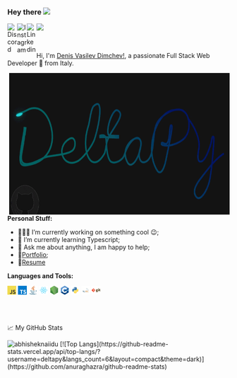 ### Hey there <img src="https://media.giphy.com/media/hvRJCLFzcasrR4ia7z/giphy.gif" width="25px">
<a href="https://discordapp.com/users/188348192046186496">
  <img align="left" alt="Discord" width="22px" src="https://raw.githubusercontent.com/peterthehan/peterthehan/master/assets/discord.svg" />
</a>
<a href="https://www.instagram.com/_denis166/">
  <img align="left" alt="Instagram" width="22px" src="https://upload.wikimedia.org/wikipedia/commons/thumb/e/e7/Instagram_logo_2016.svg/1200px-Instagram_logo_2016.svg.png" />
</a>
<a href="https://www.linkedin.com/in/dev-denis/">
  <img align="left" alt="Linkedin" width="22px" src="https://raw.githubusercontent.com/peterthehan/peterthehan/master/assets/linkedin.svg" />
</a>


![](https://visitor-badge.glitch.me/badge?page_id=deltapy.deltapy)

<br />

Hi, I'm [Denis Vasilev Dimchev!](http://devdenis.com/), a passionate Full Stack Web Developer 🚀 from Italy.

  <img align="right" alt="GIF" src="https://github.com/DeltaPy/DeltaPy/blob/main/Media/DeltaPy.gif?raw=true" width="500" height="320" />
  
**Personal Stuff:**

- 👨🏽‍💻 I’m currently working on something cool 😉;
- 🌱 I’m currently learning Typescript; 
- 💬 Ask me about anything, I am happy to help;
- 🎫[Portfolio](http://devdenis.com/);
- 📝[Resume](https://resume.io/r/rVEbCiaNs)

**Languages and Tools:**  

<code><img height="20" src="https://raw.githubusercontent.com/github/explore/80688e429a7d4ef2fca1e82350fe8e3517d3494d/topics/javascript/javascript.png"></code>
<code><img height="20" src="https://raw.githubusercontent.com/github/explore/80688e429a7d4ef2fca1e82350fe8e3517d3494d/topics/typescript/typescript.png"></code>
<code><img height="20" src="https://raw.githubusercontent.com/github/explore/80688e429a7d4ef2fca1e82350fe8e3517d3494d/topics/java/java.png"></code>
<code><img height="20" src="https://raw.githubusercontent.com/github/explore/80688e429a7d4ef2fca1e82350fe8e3517d3494d/topics/react/react.png"></code>
<code><img height="20" src="https://raw.githubusercontent.com/github/explore/80688e429a7d4ef2fca1e82350fe8e3517d3494d/topics/nodejs/nodejs.png"></code>
<code><img height="20" src="https://raw.githubusercontent.com/github/explore/80688e429a7d4ef2fca1e82350fe8e3517d3494d/topics/cpp/cpp.png"></code>
<code><img height="20" src="https://raw.githubusercontent.com/github/explore/80688e429a7d4ef2fca1e82350fe8e3517d3494d/topics/python/python.png"></code>
<code><img height="20" src="https://raw.githubusercontent.com/github/explore/80688e429a7d4ef2fca1e82350fe8e3517d3494d/topics/mysql/mysql.png"></code>
<code><img height="20" src="https://raw.githubusercontent.com/github/explore/80688e429a7d4ef2fca1e82350fe8e3517d3494d/topics/git/git.png"></code>

<br/>
<br/>


📈 My GitHub Stats

<p align="left"> <img src="https://github-readme-stats.vercel.app/api?username=deltapy&show_icons=true&theme=gotham" alt="abhisheknaiidu" />
  [![Top Langs](https://github-readme-stats.vercel.app/api/top-langs/?username=deltapy&langs_count=6&layout=compact&theme=dark)](https://github.com/anuraghazra/github-readme-stats)




